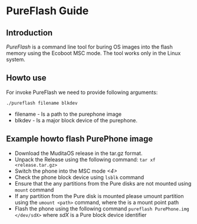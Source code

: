 # PureFlash Guide
## Introduction
*PureFlash* is a command line tool for buring OS images into the flash memory using the Ecoboot MSC mode. 
The tool works only in the Linux system.

## Howto use
For invoke PureFlash we need to provide following arguments:
```
./pureflash filename blkdev
```
* filename - Is a path to the purephone image 
* blkdev - Is a major block device of the purephone.

## Example howto flash PurePhone image

* Download the MuditaOS release in the tar.gz format.
* Unpack the Release using the following command: `tar xf <release.tar.gz>`
* Switch the phone into the MSC mode *<4>*
* Check the phone block device using `lsblk` command
* Ensure that the any partitions from the Pure disks are not mounted using `mount` command
* If any partition from the Pure disk is mounted please umount partition using the `umount <path>` command, where the *<path>* is a mount point path
* Flash the phone using the following command `pureflash PurePhone.img </dev/sdX>` where *sdX* is a Pure block device identifier